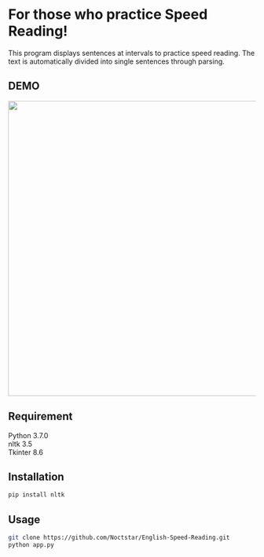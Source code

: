 # For those who practice Speed Reading!

This program displays sentences at intervals to practice speed reading.
The text is automatically divided into single sentences through parsing.

## DEMO

<img src="https://user-images.githubusercontent.com/66482927/88546255-11f19a80-d057-11ea-851b-062d16f735d0.gif" width="600">

## Requirement

Python 3.7.0  
nltk 3.5  
Tkinter 8.6

## Installation

```bash
pip install nltk
```

## Usage

```bash
git clone https://github.com/Noctstar/English-Speed-Reading.git
python app.py
```

